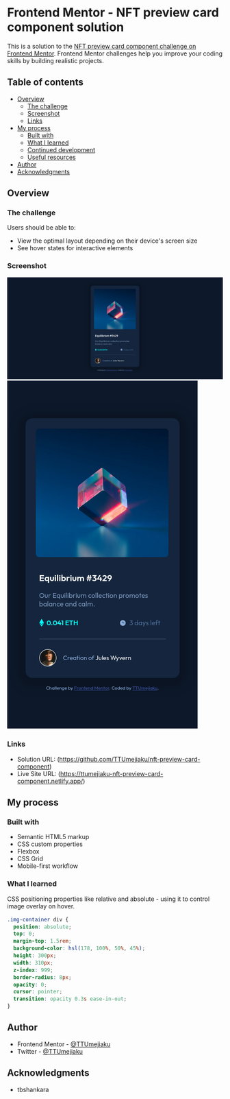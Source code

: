 # Frontend Mentor - NFT preview card component solution

This is a solution to the [NFT preview card component challenge on Frontend Mentor](https://www.frontendmentor.io/challenges/nft-preview-card-component-SbdUL_w0U). Frontend Mentor challenges help you improve your coding skills by building realistic projects.

## Table of contents

- [Overview](#overview)
  - [The challenge](#the-challenge)
  - [Screenshot](#screenshot)
  - [Links](#links)
- [My process](#my-process)
  - [Built with](#built-with)
  - [What I learned](#what-i-learned)
  - [Continued development](#continued-development)
  - [Useful resources](#useful-resources)
- [Author](#author)
- [Acknowledgments](#acknowledgments)

## Overview

### The challenge

Users should be able to:

- View the optimal layout depending on their device's screen size
- See hover states for interactive elements

### Screenshot

![](./design/Desktop%20View%20-%20NFT%20preview%20card%20component.png)
![](./design/Mobile%20View%20-%20%20NFT%20preview%20card%20component.png)

### Links

- Solution URL: (https://github.com/TTUmejiaku/nft-preview-card-component)
- Live Site URL: (https://ttumejiaku-nft-preview-card-component.netlify.app/)

## My process

### Built with

- Semantic HTML5 markup
- CSS custom properties
- Flexbox
- CSS Grid
- Mobile-first workflow

### What I learned

CSS positioning properties like relative and absolute - using it to control image overlay on hover.

```css
.img-container div {
  position: absolute;
  top: 0;
  margin-top: 1.5rem;
  background-color: hsl(178, 100%, 50%, 45%);
  height: 300px;
  width: 310px;
  z-index: 999;
  border-radius: 8px;
  opacity: 0;
  cursor: pointer;
  transition: opacity 0.3s ease-in-out;
}
```

## Author

- Frontend Mentor - [@TTUmejiaku](https://www.frontendmentor.io/profile/TTUmejiaku)
- Twitter - [@TTUmejiaku](https://www.twitter.com/TTUmejiaku)

## Acknowledgments

- tbshankara
